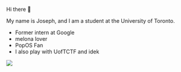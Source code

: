 Hi there 👋

My name is Joseph, and I am a student at the University of Toronto.

* Former intern at Google
* melona lover
* PopOS Fan
* I also play with UofTCTF and idek

![](https://komarev.com/ghpvc/?username=TheGuardian226)

